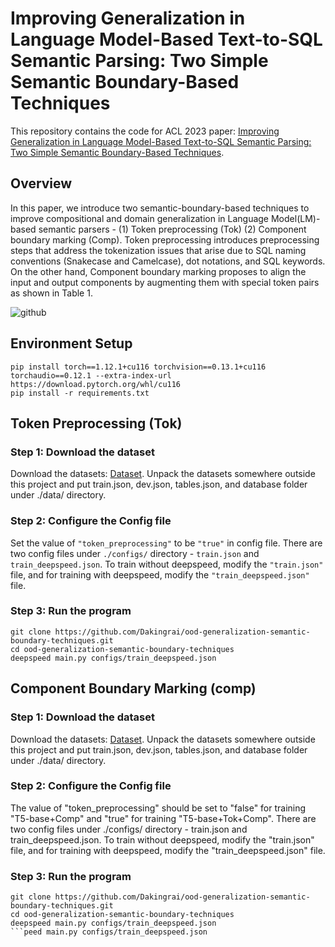 # Improving Generalization in Language Model-Based Text-to-SQL Semantic Parsing: Two Simple Semantic Boundary-Based Techniques
This repository contains the code for ACL 2023 paper: [Improving Generalization in Language Model-Based Text-to-SQL Semantic Parsing: Two Simple Semantic Boundary-Based Techniques](https://arxiv.org/abs/2305.17378).

## Overview
In this paper, we introduce two semantic-boundary-based techniques to improve compositional and domain generalization in Language Model(LM)-based semantic parsers - (1) Token preprocessing (Tok) (2) Component boundary marking (Comp). Token preprocessing introduces preprocessing steps that address the tokenization issues that arise due to SQL naming conventions (Snakecase and Camelcase), dot notations, and SQL keywords. On the other hand, Component boundary marking proposes to align the input and output components by augmenting them with special token pairs as shown in Table 1. 

![github](https://github.com/Dakingrai/ood-generalization-semantic-boundary-techniques/assets/3531451/0fb9eff6-19a7-49c0-8f46-a48130545dfd)

## Environment Setup
```
pip install torch==1.12.1+cu116 torchvision==0.13.1+cu116 torchaudio==0.12.1 --extra-index-url https://download.pytorch.org/whl/cu116
pip install -r requirements.txt
```

## Token Preprocessing (Tok)
### Step 1: Download the dataset
Download the datasets: [Dataset](https://gmuedu-my.sharepoint.com/:f:/g/personal/drai2_gmu_edu/EpGaXUlbZ2JEj47w1vNN4z4BKjgvseGeGMirT125Xw85gg?e=Mw9tFz). Unpack the datasets somewhere outside this project and put train.json, dev.json, tables.json, and database folder under ./data/ directory.
### Step 2: Configure the Config file
Set the value of `"token_preprocessing"` to be `"true"` in config file. There are two config files under `./configs/` directory - `train.json` and `train_deepspeed.json`. To train without deepspeed, modify the `"train.json"` file, and for training with deepspeed, modify the `"train_deepspeed.json"` file.
### Step 3: Run the program
```
git clone https://github.com/Dakingrai/ood-generalization-semantic-boundary-techniques.git
cd ood-generalization-semantic-boundary-techniques
deepspeed main.py configs/train_deepspeed.json 
```

## Component Boundary Marking (comp)
### Step 1: Download the dataset
Download the datasets: [Dataset](https://gmuedu-my.sharepoint.com/:f:/g/personal/drai2_gmu_edu/EpGaXUlbZ2JEj47w1vNN4z4BKjgvseGeGMirT125Xw85gg?e=Mw9tFz). Unpack the datasets somewhere outside this project and put train.json, dev.json, tables.json, and database folder under ./data/ directory.
### Step 2: Configure the Config file
The value of "token_preprocessing" should be set to "false" for training "T5-base+Comp" and "true" for training "T5-base+Tok+Comp". There are two config files under ./configs/ directory - train.json and train_deepspeed.json. To train without deepspeed, modify the "train.json" file, and for training with deepspeed, modify the "train_deepspeed.json" file.
### Step 3: Run the program
```
git clone https://github.com/Dakingrai/ood-generalization-semantic-boundary-techniques.git
cd ood-generalization-semantic-boundary-techniques
deepspeed main.py configs/train_deepspeed.json 
```peed main.py configs/train_deepspeed.json
```
 
